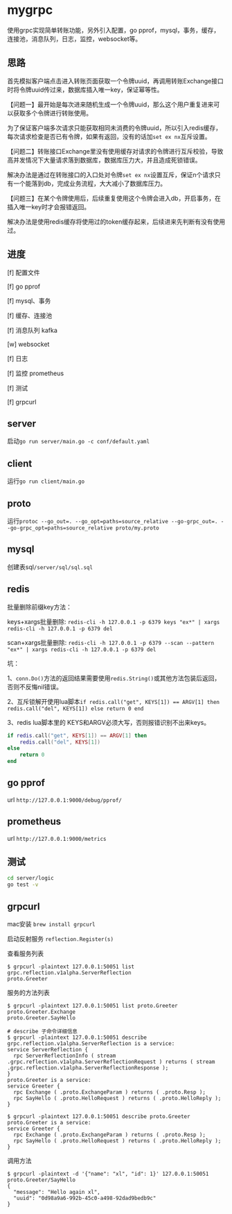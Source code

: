 # mygrpc
使用grpc实现简单转账功能，另外引入配置，go pprof，mysql，事务，缓存，连接池，消息队列，日志，监控，websocket等。

## 思路
首先模拟客户端点击进入转账页面获取一个令牌uuid，再调用转账Exchange接口时将令牌uuid传过来，数据库插入唯一key，保证幂等性。

【问题一】最开始是每次进来随机生成一个令牌uuid，那么这个用户重复进来可以获取多个令牌进行转账使用。

为了保证客户端多次请求只能获取相同未消费的令牌uuid，所以引入redis缓存，每次请求检查是否已有令牌，如果有返回，没有的话加`set ex nx`互斥设置。

【问题二】转账接口Exchange里没有使用缓存对请求的令牌进行互斥校验，导致高并发情况下大量请求落到数据库，数据库压力大，并且造成死锁错误。

解决办法是通过在转账接口的入口处对令牌`set ex nx`设置互斥，保证n个请求只有一个能落到db，完成业务流程，大大减小了数据库压力。

【问题三】在某个令牌使用后，后续重复使用这个令牌会进入db，开启事务，在插入唯一key时才会报错返回。

解决办法是使用redis缓存将使用过的token缓存起来，后续进来先判断有没有使用过。



## 进度
[f] 配置文件

[f] go pprof

[f] mysql、事务

[f] 缓存、连接池

[f] 消息队列 kafka

[w] websocket

[f] 日志

[f] 监控 prometheus

[f] 测试

[f] grpcurl

## server
启动`go run server/main.go -c conf/default.yaml`

## client
运行`go run client/main.go`

## proto
运行`protoc --go_out=. --go_opt=paths=source_relative --go-grpc_out=. --go-grpc_opt=paths=source_relative proto/my.proto`

## mysql
创建表sql`/server/sql/sql.sql`

## redis
批量删除前缀key方法：

keys+xargs批量删除:
`redis-cli -h 127.0.0.1 -p 6379 keys "ex*" | xargs redis-cli -h 127.0.0.1 -p 6379 del`

scan+xargs批量删除:
`redis-cli -h 127.0.0.1 -p 6379 --scan --pattern "ex*" | xargs redis-cli -h 127.0.0.1 -p 6379 del`

坑：

1、`conn.Do()`方法的返回结果需要使用`redis.String()`或其他方法包装后返回，否则不反悔nil错误。

2、互斥锁解开使用lua脚本`if redis.call("get", KEYS[1]) == ARGV[1] then redis.call("del", KEYS[1]) else return 0 end`

3、redis lua脚本里的 KEYS和ARGV必须大写，否则报错识别不出来keys。
```lua
if redis.call("get", KEYS[1]) == ARGV[1] then
	redis.call("del", KEYS[1])
else 
	return 0
end
```

## go pprof
url `http://127.0.0.1:9000/debug/pprof/`

## prometheus
url `http://127.0.0.1:9000/metrics`

## 测试
```sh
cd server/logic
go test -v
```

## grpcurl
mac安装 `brew install grpcurl`

启动反射服务 `reflection.Register(s)`

查看服务列表
```shell
$ grpcurl -plaintext 127.0.0.1:50051 list
grpc.reflection.v1alpha.ServerReflection
proto.Greeter
```

服务的方法列表
```shell
$ grpcurl -plaintext 127.0.0.1:50051 list proto.Greeter
proto.Greeter.Exchange
proto.Greeter.SayHello

# describe 子命令详细信息
$ grpcurl -plaintext 127.0.0.1:50051 describe
grpc.reflection.v1alpha.ServerReflection is a service:
service ServerReflection {
  rpc ServerReflectionInfo ( stream .grpc.reflection.v1alpha.ServerReflectionRequest ) returns ( stream .grpc.reflection.v1alpha.ServerReflectionResponse );
}
proto.Greeter is a service:
service Greeter {
  rpc Exchange ( .proto.ExchangeParam ) returns ( .proto.Resp );
  rpc SayHello ( .proto.HelloRequest ) returns ( .proto.HelloReply );
}

$ grpcurl -plaintext 127.0.0.1:50051 describe proto.Greeter
proto.Greeter is a service:
service Greeter {
  rpc Exchange ( .proto.ExchangeParam ) returns ( .proto.Resp );
  rpc SayHello ( .proto.HelloRequest ) returns ( .proto.HelloReply );
}
```

调用方法
```shell
$ grpcurl -plaintext -d '{"name": "xl", "id": 1}' 127.0.0.1:50051 proto.Greeter/SayHello
{
  "message": "Hello again xl",
  "uuid": "0d98a9a6-992b-45c0-a498-92dad9bedb9c"
}
```



